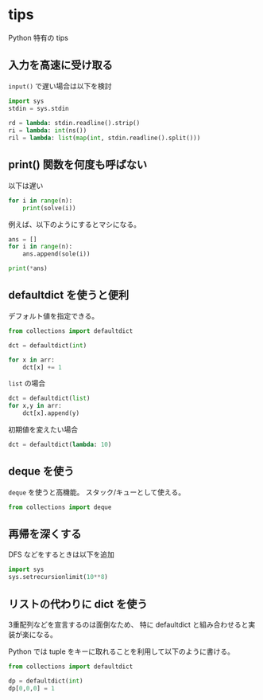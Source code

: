 # tips

Python 特有の tips

## 入力を高速に受け取る
`input()` で遅い場合は以下を検討

```python
import sys
stdin = sys.stdin
 
rd = lambda: stdin.readline().strip()
ri = lambda: int(ns())
ril = lambda: list(map(int, stdin.readline().split()))
```

## print() 関数を何度も呼ばない

以下は遅い

```python
for i in range(n):
    print(solve(i))
```

例えば、以下のようにするとマシになる。

```python
ans = []
for i in range(n):
    ans.append(sole(i))

print(*ans)
```

## defaultdict を使うと便利

デフォルト値を指定できる。

```python
from collections import defaultdict

dct = defaultdict(int)

for x in arr:
    dct[x] += 1
```

`list` の場合
```python
dct = defaultdict(list)
for x,y in arr:
    dct[x].append(y)
```

初期値を変えたい場合
```python
dct = defaultdict(lambda: 10)
```


## deque を使う

`deque` を使うと高機能。
スタック/キューとして使える。

```python
from collections import deque
```

## 再帰を深くする

DFS などをするときは以下を追加

```python
import sys
sys.setrecursionlimit(10**8)
```

## リストの代わりに dict を使う

3重配列などを宣言するのは面倒なため、
特に defaultdict と組み合わせると実装が楽になる。

Python では tuple をキーに取れることを利用して以下のように書ける。

```python
from collections import defaultdict

dp = defaultdict(int)
dp[0,0,0] = 1
```
